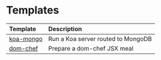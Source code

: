 # Templates

<table>
  <thead>
    <tr>
      <th align="left">Template</th>
      <th align="left">Description</th>
    </tr>
  </thead>
   <tbody>
    <tr>
      <td valign="top">
        <a
          href="https://github.com/chiefmikey/templates/tree/main/koa-mongo"
          target="_blank"
          >koa-mongo</a
        >
      </td>
      <td valign="top">Run a Koa server routed to MongoDB</td>
    </tr>
    <tr>
      <td valign="top">
        <a
          href="https://github.com/chiefmikey/templates/tree/main/dom-chef"
          target="_blank"
          >dom-chef</a
        >
      </td>
      <td valign="top">Prepare a dom-chef JSX meal</td>
    </tr>
    </tbody>
</table>
